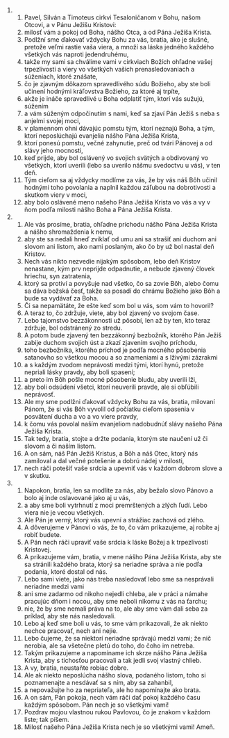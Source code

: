 <ol>
  <li>
    <ol>
      <li>Pavel, Silván a Timoteus cirkvi Tesaloničanom v Bohu, našom Otcovi, a v Pánu Ježišu Kristovi:</li>
      <li>milosť vám a pokoj od Boha, nášho Otca, a od Pána Ježiša Krista.</li>
      <li>Podlžní sme ďakovať vždycky Bohu za vás, bratia, ako je slušné, pretože veľmi rastie vaša viera, a množí sa láska jedného každého všetkých vás naproti jedendruhému,</li>
      <li>takže my sami sa chválime vami v cirkviach Božích ohľadne vašej trpezlivosti a viery vo všetkých vašich prenasledovaniach a súženiach, ktoré znášate,</li>
      <li>čo je zjavným dôkazom spravedlivého súdu Božieho, aby ste boli učinení hodnými kráľovstva Božieho, za ktoré aj trpíte,</li>
      <li>akže je ináče spravedlivé u Boha odplatiť tým, ktorí vás sužujú, súžením</li>
      <li>a vám súženým odpočinutím s nami, keď sa zjaví Pán Ježiš s neba s anjelmi svojej moci,</li>
      <li>v plamennom ohni dávajúc pomstu tým, ktorí neznajú Boha, a tým, ktorí neposlúchajú evanjelia nášho Pána Ježiša Krista,</li>
      <li>ktorí ponesú pomstu, večné zahynutie, preč od tvári Pánovej a od slávy jeho mocnosti,</li>
      <li>keď prijde, aby bol oslávený vo svojich svätých a obdivovaný vo všetkých, ktorí uverili (lebo sa uverilo nášmu svedoctvu u vás), v ten deň.</li>
      <li>Tým cieľom sa aj vždycky modlíme za vás, že by vás náš Bôh učinil hodnými toho povolania a naplnil každou záľubou na dobrotivosti a skutkom viery v moci,</li>
      <li>aby bolo oslávené meno našeho Pána Ježiša Krista vo vás a vy v ňom podľa milosti nášho Boha a Pána Ježiša Krista.</li>
    </ol>
  </li>
  <li>
    <ol>
      <li>Ale vás prosíme, bratia, ohľadne príchodu nášho Pána Ježiša Krista a nášho shromaždenia k nemu,</li>
      <li>aby ste sa nedali hneď zviklať od umu ani sa strašiť ani duchom ani slovom ani listom, ako nami poslaným, ako čo by už bol nastal deň Kristov.</li>
      <li>Nech vás nikto nezvedie nijakým spôsobom, lebo deň Kristov nenastane, kým prv neprijde odpadnutie, a nebude zjavený človek hriechu, syn zatratenia,</li>
      <li>ktorý sa protiví a povyšuje nad všetko, čo sa zovie Bôh, alebo čomu sa dáva božská česť, takže sa posadí do chrámu Božieho jako Bôh a bude sa vydávať za Boha.</li>
      <li>Či sa nepamätáte, že ešte keď som bol u vás, som vám to hovoril?</li>
      <li>A teraz to, čo zdržuje, viete, aby bol zjavený vo svojom čase.</li>
      <li>Lebo tajomstvo bezzákonnosti už pôsobí, len až by ten, kto teraz zdržuje, bol odstránený zo stredu.</li>
      <li>A potom bude zjavený ten bezzákonný bezbožník, ktorého Pán Ježiš zabije duchom svojich úst a zkazí zjavením svojho príchodu,</li>
      <li>toho bezbožníka, ktorého príchod je podľa mocného pôsobenia satanovho so všetkou mocou a so znameniami a s lživými zázrakmi</li>
      <li>a s každým zvodom neprávosti medzi tými, ktorí hynú, pretože nepriali lásky pravdy, aby boli spasení;</li>
      <li>a preto im Bôh pošle mocné pôsobenie bludu, aby uverili lži,</li>
      <li>aby boli odsúdení všetci, ktorí neuverili pravde, ale si obľúbili neprávosť.</li>
      <li>Ale my sme podlžni ďakovať vždycky Bohu za vás, bratia, milovaní Pánom, že si vás Bôh vyvolil od počiatku cieľom spasenia v posvätení ducha a vo a vo viere pravdy,</li>
      <li>k čomu vás povolal naším evanjeliom nadobudnúť slávy našeho Pána Ježiša Krista.</li>
      <li>Tak tedy, bratia, stojte a držte podania, ktorým ste naučení už či slovom a či naším listom.</li>
      <li>A on sám, náš Pán Ježiš Kristus, a Bôh a náš Otec, ktorý nás zamiloval a dal večné potešenie a dobrú nádej v milosti,</li>
      <li>nech ráči potešiť vaše srdcia a upevniť vás v každom dobrom slove a v skutku.</li>
    </ol>
  </li>
  <li>
    <ol>
      <li>Napokon, bratia, len sa modlite za nás, aby bežalo slovo Pánovo a bolo aj inde oslavované jako aj u vás,</li>
      <li>a aby sme boli vytrhnutí z moci premrštených a zlých ľudí. Lebo viera nie je vecou všetkých.</li>
      <li>Ale Pán je verný, ktorý vás upevní a strážiac zachová od zlého.</li>
      <li>A dôverujeme v Pánovi o vás, že to, čo vám prikazujeme, aj robíte aj robiť budete.</li>
      <li>A Pán nech ráči upraviť vaše srdcia k láske Božej a k trpezlivosti Kristovej.</li>
      <li>A prikazujeme vám, bratia, v mene nášho Pána Ježiša Krista, aby ste sa stránili každého brata, ktorý sa neriadne správa a nie podľa podania, ktoré dostal od nás.</li>
      <li>Lebo sami viete, jako nás treba nasledovať lebo sme sa nesprávali neriadne medzi vami</li>
      <li>ani sme zadarmo od nikoho nejedli chleba, ale v práci a námahe pracujúc dňom i nocou, aby sme neboli nikomu z vás na ťarchu;</li>
      <li>nie, že by sme nemali práva na to, ale aby sme vám dali seba za príklad, aby ste nás nasledovali.</li>
      <li>Lebo aj keď sme boli u vás, to sme vám prikazovali, že ak niekto nechce pracovať, nech ani nejie.</li>
      <li>Lebo čujeme, že sa niektorí neriadne správajú medzi vami; že nič nerobia, ale sa všetečne pletú do toho, do čoho im netreba.</li>
      <li>Takým prikazujeme a napomíname ich skrze nášho Pána Ježiša Krista, aby s tichosťou pracovali a tak jedli svoj vlastný chlieb.</li>
      <li>A vy, bratia, neustaňte robiac dobre.</li>
      <li>Ale ak niekto neposlúcha nášho slova, podaného listom, toho si poznamenajte a nesdávať sa s ním, aby sa zahanbil,</li>
      <li>a nepovažujte ho za nepriateľa, ale ho napomínajte ako brata.</li>
      <li>A on sám, Pán pokoja, nech vám ráči dať pokoj každého času každým spôsobom. Pán nech je so všetkými vami!</li>
      <li>Pozdrav mojou vlastnou rukou Pavlovou, čo je znakom v každom liste; tak píšem.</li>
      <li>Milosť našeho Pána Ježiša Krista nech je so všetkými vami! Ameň.</li>
    </ol>
  </li>
</ol>